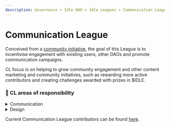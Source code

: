 ```yaml
---
description: Governance > Idle DAO > Idle Leagues > Communication League
---
```


# Communication League

Conceived from a [community initiative](https://gov.idle.finance/t/communications-marketing-pilot-league/514), the goal of this League is to incentivise engagement with existing users, other DAOs and promote communication campaigns.

CL focus is on helping to grow community engagement and other content marketing and community initiatives, such as rewarding more active contributors and creating challenges awarded with prizes in $IDLE.

### 🔎 CL areas of responsibility

<details>

<summary>Communication</summary>

* Product marketing management
* Communication and social design
* Community social channels management (initially via recurrent grants)

</details>

<details>

<summary>Design</summary>

* Product design
* Visual content production

</details>

Current Communication League contributors can be found [here](https://www.notion.so/ffe8115b7b53489ab0a7f84e656e4bb0?v=99750d9c7f4247fab4be4e639760db9d).
